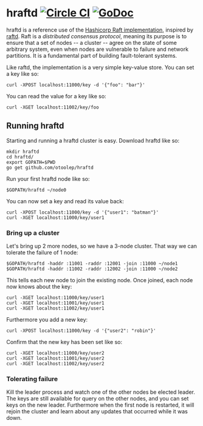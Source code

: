 hraftd [![Circle CI](https://circleci.com/gh/otoolep/hraftd/tree/master.svg?style=svg)](https://circleci.com/gh/otoolep/hraftd/tree/master) [![GoDoc](https://godoc.org/github.com/otoolep/hraftd?status.png)](https://godoc.org/github.com/otoolep/hraftd)
======

hraftd is a reference use of the [Hashicorp Raft implementation](https://github.com/hashicorp/raft), inspired by [raftd](https://github.com/goraft/raftd). Raft is a _distributed consensus protocol_, meaning its purpose is to ensure that a set of nodes -- a cluster -- agree on the state of some arbitrary system, even when nodes are vulnerable to failure and network partitions. It is a fundamental part of building fault-tolerant systems.

Like raftd, the implementation is a very simple key-value store. You can set a key like so:

`curl -XPOST localhost:11000/key -d '{"foo": "bar"}'`

You can read the value for a key like so:

`curl -XGET localhost:11002/key/foo`

## Running hraftd
Starting and running a hraftd cluster is easy. Download hraftd like so:

```
mkdir hraftd
cd hraftd/
export GOPATH=$PWD
go get github.com/otoolep/hraftd
```

Run your first hraftd node like so:

`$GOPATH/hraftd ~/node0`

You can now set a key and read its value back:

```
curl -XPOST localhost:11000/key -d '{"user1": "batman"}'
curl -XGET localhost:11000/key/user1
```

### Bring up a cluster
Let's bring up 2 more nodes, so we have a 3-node cluster. That way we can tolerate the failure of 1 node:

```
$GOPATH/hraftd -haddr :11001 -raddr :12001 -join :11000 ~/node1
$GOPATH/hraftd -haddr :11002 -raddr :12002 -join :11000 ~/node2
```

This tells each new node to join the existing node. Once joined, each node now knows about the key:

```
curl -XGET localhost:11000/key/user1
curl -XGET localhost:11001/key/user1
curl -XGET localhost:11002/key/user1
```

Furthermore you add a new key:

`curl -XPOST localhost:11000/key -d '{"user2": "robin"}'`

Confirm that the new key has been set like so:

```
curl -XGET localhost:11000/key/user2
curl -XGET localhost:11001/key/user2
curl -XGET localhost:11002/key/user2
```

### Tolerating failure
Kill the leader process and watch one of the other nodes be elected leader. The keys are still available for query on the other nodes, and you can set keys on the new leader. Furthermore when the first node is restarted, it will rejoin the cluster and learn about any updates that occurred while it was down.
